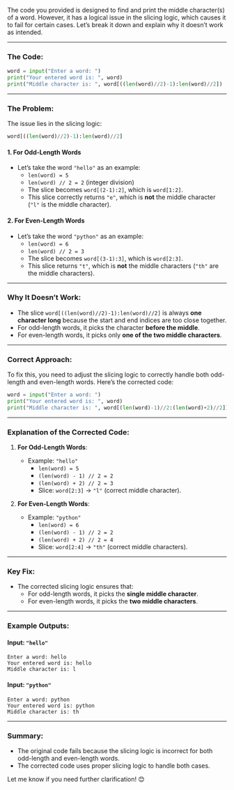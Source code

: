 The code you provided is designed to find and print the middle character(s) of a word. However, it has a logical issue in the slicing logic, which causes it to fail for certain cases. Let’s break it down and explain why it doesn’t work as intended.

---

### The Code:
```python
word = input("Enter a word: ")
print("Your entered word is: ", word)
print("Middle character is: ", word[((len(word)//2)-1):len(word)//2])
```

---

### The Problem:
The issue lies in the slicing logic:
```python
word[((len(word)//2)-1):len(word)//2]
```

#### 1. **For Odd-Length Words**
   - Let’s take the word `"hello"` as an example:
     - `len(word) = 5`
     - `len(word) // 2 = 2` (integer division)
     - The slice becomes `word[(2-1):2]`, which is `word[1:2]`.
     - This slice correctly returns `"e"`, which is **not** the middle character (`"l"` is the middle character).

#### 2. **For Even-Length Words**
   - Let’s take the word `"python"` as an example:
     - `len(word) = 6`
     - `len(word) // 2 = 3`
     - The slice becomes `word[(3-1):3]`, which is `word[2:3]`.
     - This slice returns `"t"`, which is **not** the middle characters (`"th"` are the middle characters).

---

### Why It Doesn’t Work:
- The slice `word[((len(word)//2)-1):len(word)//2]` is always **one character long** because the start and end indices are too close together.
- For odd-length words, it picks the character **before the middle**.
- For even-length words, it picks only **one of the two middle characters**.

---

### Correct Approach:
To fix this, you need to adjust the slicing logic to correctly handle both odd-length and even-length words. Here’s the corrected code:

```python
word = input("Enter a word: ")
print("Your entered word is: ", word)
print("Middle character is: ", word[(len(word)-1)//2:(len(word)+2)//2])
```

---

### Explanation of the Corrected Code:
1. **For Odd-Length Words**:
   - Example: `"hello"`
     - `len(word) = 5`
     - `(len(word) - 1) // 2 = 2`
     - `(len(word) + 2) // 2 = 3`
     - Slice: `word[2:3]` → `"l"` (correct middle character).

2. **For Even-Length Words**:
   - Example: `"python"`
     - `len(word) = 6`
     - `(len(word) - 1) // 2 = 2`
     - `(len(word) + 2) // 2 = 4`
     - Slice: `word[2:4]` → `"th"` (correct middle characters).

---

### Key Fix:
- The corrected slicing logic ensures that:
  - For odd-length words, it picks the **single middle character**.
  - For even-length words, it picks the **two middle characters**.

---

### Example Outputs:
#### Input: `"hello"`
```
Enter a word: hello
Your entered word is: hello
Middle character is: l
```

#### Input: `"python"`
```
Enter a word: python
Your entered word is: python
Middle character is: th
```

---

### Summary:
- The original code fails because the slicing logic is incorrect for both odd-length and even-length words.
- The corrected code uses proper slicing logic to handle both cases.

Let me know if you need further clarification! 😊